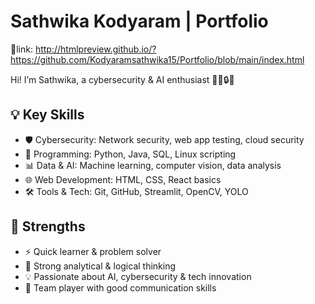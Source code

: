 # Sathwika Kodyaram | Portfolio
📎link: http://htmlpreview.github.io/?https://github.com/Kodyaramsathwika15/Portfolio/blob/main/index.html

Hi! I’m Sathwika, a cybersecurity & AI enthusiast 👩‍💻🔒🤖

## 💡 Key Skills
- 🛡️ Cybersecurity: Network security, web app testing, cloud security
- 🐍 Programming: Python, Java, SQL, Linux scripting
- 📊 Data & AI: Machine learning, computer vision, data analysis
- 🌐 Web Development: HTML, CSS, React basics
- 🛠️ Tools & Tech: Git, GitHub, Streamlit, OpenCV, YOLO

## 🚀 Strengths
- ⚡ Quick learner & problem solver
- 🧠 Strong analytical & logical thinking
- 💡 Passionate about AI, cybersecurity & tech innovation
- 🤝 Team player with good communication skills
